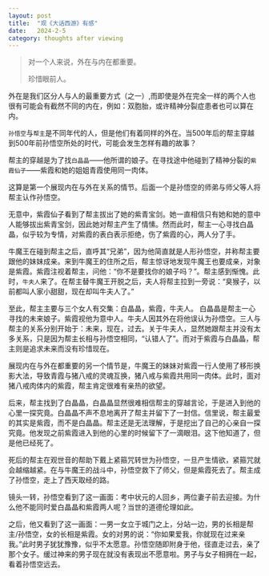 ```yaml
---
layout: post
title:  "观《大话西游》有感"
date:   2024-2-5
category: thoughts after viewing
---
```


> 对一个人来说，外在与内在都重要。
>
> 珍惜眼前人。

外在是我们区分人与人的最重要方式（之一）,而即使是外在完全一样的两个人也很有可能会有截然不同的内在，例如：双胞胎，或许精神分裂症患者也可以算在内。

`孙悟空`与`帮主`是不同年代的人，但是他们有着同样的外在。当500年后的帮主穿越到500年前孙悟空所处的时代，可能会发生怎样有趣的故事？

帮主的穿越是为了找`白晶晶`——他所谓的娘子。在寻找途中他碰到了精神分裂的`紫霞仙子`——紫霞和她的姐姐青霞使用同一肉体。

这算是第一个展现内在与外在关系的情节。后面一个是孙悟空的师弟与师父等人将帮主认作孙悟空。

无意中，紫霞仙子看到了帮主拔出了她的紫青宝剑。她一直相信只有她和她的意中人能够拔出紫青宝剑，因此她对帮主产生了情愫。然而此时，帮主一心寻找白晶晶，似乎较为专情，对紫霞的表白表示拒绝，伤了紫霞的心，两人分了手。

牛魔王在碰到帮主之后，直呼其“兄弟”，因为他简直就是人形孙悟空，并称帮主要跟他的妹妹成亲。来到牛魔王的住所之后，帮主惊讶地发现牛魔王也要成亲，对象是紫霞。紫霞注视着帮主，问他：“你不是要找你的娘子吗？”。帮主感到惭愧。此时，`牛夫人`来了。在帮主替牛魔王开脱之后，夫人将帮主拉到一旁说：“臭猴子，以前都叫人家小甜甜，现在却叫牛夫人了。”

至此，帮主主要与三个女人有交集：白晶晶，紫霞，牛夫人。
白晶晶是帮主一心寻找的未来娘子。紫霞视他为意中人。牛夫人因其外在将他误认为孙悟空。三人与帮主的关系分别开始于：未来，现在，过去。关于牛夫人，显然她跟帮主并没有太多关系，只是因为帮主长相与孙悟空相同，“认错人了”。而对于紫霞与白晶晶，帮主则是追求未来而没有珍惜现在。

展现内在与外在都重要的另一个情节是，牛魔王的妹妹对紫霞一行人使用了移形换影大法，导致青霞与猪八戒的灵魂互换，猪八戒与紫霞共用同一肉体。此时，面对猪八戒肉体内的紫霞，帮主肯定很难有亲热的欲望。

后来，帮主找到了白晶晶，白晶晶显然很难相信帮主的穿越言论，于是进入到他的心里一探究竟。白晶晶不声不息地离开了帮主并留下了一封信。信里说，帮主最爱的其实是紫霞，而不是白晶晶。帮主还是无法理解，于是挖出了自己的心亲自一探究竟。他发现之前紫霞进入到他的心里的时候留下了一滴眼泪。这下他知道了，但是他已经死了。

死后的帮主在观世音的帮助下戴上紧箍咒转世为孙悟空，一旦产生情欲，紧箍咒就会越缩越紧。在与牛魔王的战斗中，孙悟空救下了师父，但是紫霞死去了。帮主成了孙悟空，走上了西天取经的路。

镜头一转，孙悟空看到了这一画面：考中状元的人回乡，两位妻子前去迎接。为什么他不能同时爱白晶晶和紫霞两人呢？当世的道德伦理如此。

之后，他又看到了这一画面：一男一女立于城门之上，分站一边，男的长相是帮主/孙悟空，女的长相是紫霞。女的对男的说：“你如果爱我，你就现在过来亲我。”此时男子犹犹豫豫，似乎不太愿意。孙悟空随即附身于他，径直走过去，亲了那个女子。缓过神来的男子现在就没有表现出不愿意啦。男子与女子相拥在一起，看着孙悟空远去。